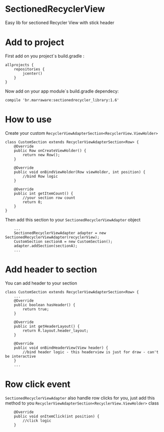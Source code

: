 # SectionedRecyclerView
Easy lib for sectioned Recycler View with stick header

# Add to project

First add on you project\`s build.gradle :

```
allprojects {
    repositories {
        jcenter()
    }
}
```

Now add on your app module\`s build.gradle dependecy:
```
compile 'br.marraware:sectionedrecycler_library:1.6'
```

# How to use

Create your custom `RecyclerViewAdapterSection<RecyclerView.ViewHolder>`

```
class CustomSection extends RecyclerViewAdapterSection<Row> {
	@Override
    public Row onCreateViewHolder() {
        return new Row();
    }

    @Override
    public void onBindViewHolder(Row viewHolder, int position) {
    	//bind Row logic
    }

    @Override
    public int getItemCount() {
    	//your section row count
        return 0;
    }
}
```

Then add this section to your `SectionedRecyclerViewAdapter` object

```
	...
	SectionedRecyclerViewAdapter adapter = new SectionedRecyclerViewAdapter(recyclerView);
	CustomSection sectionA = new CustomSection();
	adapter.addSection(sectionA);
	...
```

# Add header to section

You can add header to your section

```
class CustomSection extends RecyclerViewAdapterSection<Row> {
	...
	@Override
    public boolean hasHeader() {
        return true;
    }

    @Override
    public int getHeaderLayout() {
        return R.layout.header_layout;
    }

    @Override
    public void onBindHeaderView(View header) {
    	//bind header logic - this headerview is just for draw - can't be interactive
    }
    ...
```

# Row click event

`SectionedRecyclerViewAdapter` also handle row clicks for you, just add this method to you `RecyclerViewAdapterSection<RecyclerView.ViewHolder>` class

```
	@Override
    public void onItemClick(int position) {
    	//click logic
    }
```